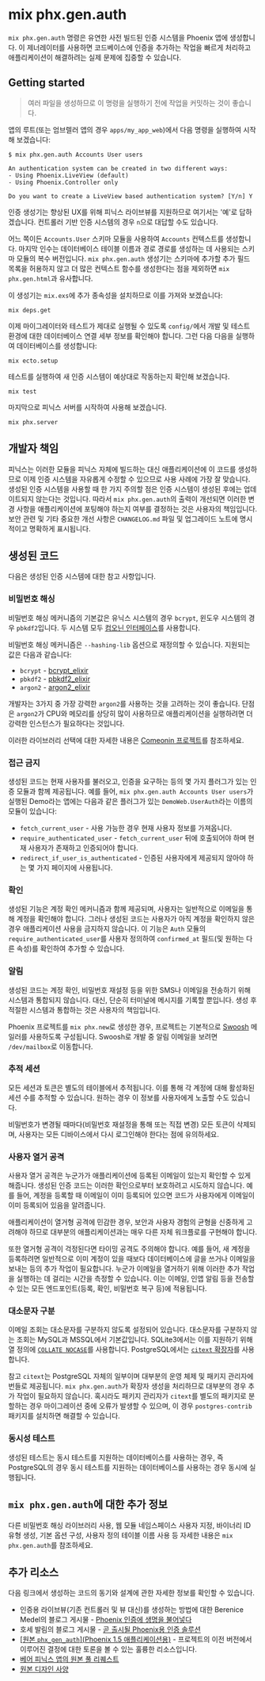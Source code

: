 # mix phx.gen.auth

`mix phx.gen.auth` 명령은 유연한 사전 빌드된 인증 시스템을 Phoenix 앱에 생성합니다.
이 제너레이터를 사용하면 코드베이스에 인증을 추가하는 작업을 빠르게 처리하고 애플리케이션이 해결하려는 실제 문제에 집중할 수 있습니다.

## Getting started

> 여러 파일을 생성하므로 이 명령을 실행하기 전에 작업을 커밋하는 것이 좋습니다.

앱의 루트(또는 엄브렐러 앱의 경우 `apps/my_app_web`)에서 다음 명령을 실행하여 시작해 보겠습니다:

```shell
$ mix phx.gen.auth Accounts User users

An authentication system can be created in two different ways:
- Using Phoenix.LiveView (default)
- Using Phoenix.Controller only

Do you want to create a LiveView based authentication system? [Y/n] Y
```

인증 생성기는 향상된 UX를 위해 피닉스 라이브뷰를 지원하므로 여기서는 '예'로 답하겠습니다.
컨트롤러 기반 인증 시스템의 경우 `n`으로 대답할 수도 있습니다.

어느 쪽이든 `Accounts.User` 스키마 모듈을 사용하여 `Accounts` 컨텍스트를 생성합니다.
마지막 인수는 데이터베이스 테이블 이름과 경로 경로를 생성하는 데 사용되는 스키마 모듈의 복수 버전입니다.
`mix phx.gen.auth` 생성기는 스키마에 추가할 추가 필드 목록을 허용하지 않고 더 많은 컨텍스트 함수를 생성한다는 점을 제외하면 `mix phx.gen.html`과 유사합니다.

이 생성기는 `mix.exs`에 추가 종속성을 설치하므로 이를 가져와 보겠습니다:

```shell
mix deps.get
```

이제 마이그레이터와 테스트가 제대로 실행될 수 있도록 `config/`에서 개발 및 테스트 환경에 대한 데이터베이스 연결 세부 정보를 확인해야 합니다.
그런 다음 다음을 실행하여 데이터베이스를 생성합니다:

```shell
mix ecto.setup
```

테스트를 실행하여 새 인증 시스템이 예상대로 작동하는지 확인해 보겠습니다.

```shell
mix test
```

마지막으로 피닉스 서버를 시작하여 사용해 보겠습니다.

```shell
mix phx.server
```

## 개발자 책임

피닉스는 이러한 모듈을 피닉스 자체에 빌드하는 대신 애플리케이션에 이 코드를 생성하므로 이제 인증 시스템을 자유롭게 수정할 수 있으므로 사용 사례에 가장 잘 맞습니다.
생성된 인증 시스템을 사용할 때 한 가지 주의할 점은 인증 시스템이 생성된 후에는 업데이트되지 않는다는 것입니다.
따라서 `mix phx.gen.auth`의 출력이 개선되면 이러한 변경 사항을 애플리케이션에 포팅해야 하는지 여부를 결정하는 것은 사용자의 책임입니다.
보안 관련 및 기타 중요한 개선 사항은 `CHANGELOG.md` 파일 및 업그레이드 노트에 명시적이고 명확하게 표시됩니다.

## 생성된 코드

다음은 생성된 인증 시스템에 대한 참고 사항입니다.

### 비밀번호 해싱

비밀번호 해싱 메커니즘의 기본값은 유닉스 시스템의 경우 `bcrypt`, 윈도우 시스템의 경우 `pbkdf2`입니다.
두 시스템 모두 [컴오닌 인터페이스](https://hexdocs.pm/comeonin/)를 사용합니다.

비밀번호 해싱 메커니즘은 `--hashing-lib` 옵션으로 재정의할 수 있습니다.
지원되는 값은 다음과 같습니다:

- `bcrypt` - [bcrypt_elixir](https://hex.pm/packages/bcrypt_elixir)
- `pbkdf2` - [pbkdf2_elixir](https://hex.pm/packages/pbkdf2_elixir)
- `argon2` - [argon2_elixir](https://hex.pm/packages/argon2_elixir)

개발자는 3가지 중 가장 강력한 `argon2`를 사용하는 것을 고려하는 것이 좋습니다.
단점은 `argon2`가 CPU와 메모리를 상당히 많이 사용하므로 애플리케이션을 실행하려면 더 강력한 인스턴스가 필요하다는 것입니다.

이러한 라이브러리 선택에 대한 자세한 내용은 [Comeonin 프로젝트](https://github.com/riverrun/comeonin)를 참조하세요.

### 접근 금지

생성된 코드는 현재 사용자를 불러오고, 인증을 요구하는 등의 몇 가지 플러그가 있는 인증 모듈과 함께 제공됩니다.
예를 들어, `mix phx.gen.auth Accounts User users`가 실행된 Demo라는 앱에는 다음과 같은 플러그가 있는 `DemoWeb.UserAuth`라는 이름의 모듈이 있습니다:

- `fetch_current_user` - 사용 가능한 경우 현재 사용자 정보를 가져옵니다.
- `require_authenticated_user` - `fetch_current_user` 뒤에 호출되어야 하며 현재 사용자가 존재하고 인증되어야 합니다.
- `redirect_if_user_is_authenticated` - 인증된 사용자에게 제공되지 않아야 하는 몇 가지 페이지에 사용됩니다.

### 확인

생성된 기능은 계정 확인 메커니즘과 함께 제공되며, 사용자는 일반적으로 이메일을 통해 계정을 확인해야 합니다.
그러나 생성된 코드는 사용자가 아직 계정을 확인하지 않은 경우 애플리케이션 사용을 금지하지 않습니다.
이 기능은 `Auth` 모듈의 `require_authenticated_user`를 사용자 정의하여 `confirmed_at` 필드(및 원하는 다른 속성)를 확인하여 추가할 수 있습니다.

### 알림

생성된 코드는 계정 확인, 비밀번호 재설정 등을 위한 SMS나 이메일을 전송하기 위해 시스템과 통합되지 않습니다.
대신, 단순히 터미널에 메시지를 기록할 뿐입니다.
생성 후 적절한 시스템과 통합하는 것은 사용자의 책임입니다.

Phoenix 프로젝트를 `mix phx.new`로 생성한 경우, 프로젝트는 기본적으로 [Swoosh](https://hexdocs.pm/swoosh/Swoosh.html) 메일러를 사용하도록 구성됩니다.
Swoosh로 개발 중 알림 이메일을 보려면 `/dev/mailbox`로 이동합니다.

### 추적 세션

모든 세션과 토큰은 별도의 테이블에서 추적됩니다.
이를 통해 각 계정에 대해 활성화된 세션 수를 추적할 수 있습니다.
원하는 경우 이 정보를 사용자에게 노출할 수도 있습니다.

비밀번호가 변경될 때마다(비밀번호 재설정을 통해 또는 직접 변경) 모든 토큰이 삭제되며, 사용자는 모든 디바이스에서 다시 로그인해야 한다는 점에 유의하세요.

### 사용자 열거 공격

사용자 열거 공격은 누군가가 애플리케이션에 등록된 이메일이 있는지 확인할 수 있게 해줍니다.
생성된 인증 코드는 이러한 확인으로부터 보호하려고 시도하지 않습니다.
예를 들어, 계정을 등록할 때 이메일이 이미 등록되어 있으면 코드가 사용자에게 이메일이 이미 등록되어 있음을 알려줍니다.

애플리케이션이 열거형 공격에 민감한 경우, 보안과 사용자 경험의 균형을 신중하게 고려해야 하므로 대부분의 애플리케이션과는 매우 다른 자체 워크플로를 구현해야 합니다.

또한 열거형 공격이 걱정된다면 타이밍 공격도 주의해야 합니다.
예를 들어, 새 계정을 등록하려면 일반적으로 이미 계정이 있을 때보다 데이터베이스에 글을 쓰거나 이메일을 보내는 등의 추가 작업이 필요합니다.
누군가 이메일을 열거하기 위해 이러한 추가 작업을 실행하는 데 걸리는 시간을 측정할 수 있습니다.
이는 이메일, 인앱 알림 등을 전송할 수 있는 모든 엔드포인트(등록, 확인, 비밀번호 복구 등)에 적용됩니다.

### 대소문자 구분

이메일 조회는 대소문자를 구분하지 않도록 설정되어 있습니다.
대소문자를 구분하지 않는 조회는 MySQL과 MSSQL에서 기본값입니다.
SQLite3에서는 이를 지원하기 위해 열 정의에 [`COLLATE NOCASE`](https://www.sqlite.org/datatype3.html#collating_sequences)를 사용합니다.
PostgreSQL에서는 [`citext` 확장자](https://www.postgresql.org/docs/current/citext.html)를 사용합니다.

참고 `citext`는 PostgreSQL 자체의 일부이며 대부분의 운영 체제 및 패키지 관리자에 번들로 제공됩니다. `mix phx.gen.auth`가 확장자 생성을 처리하므로 대부분의 경우 추가 작업이 필요하지 않습니다.
혹시라도 패키지 관리자가 `citext`를 별도의 패키지로 분할하는 경우 마이그레이션 중에 오류가 발생할 수 있으며, 이 경우 `postgres-contrib` 패키지를 설치하면 해결할 수 있습니다.

### 동시성 테스트

생성된 테스트는 동시 테스트를 지원하는 데이터베이스를 사용하는 경우, 즉 PostgreSQL의 경우 동시 테스트를 지원하는 데이터베이스를 사용하는 경우 동시에 실행됩니다.

## `mix phx.gen.auth`에 대한 추가 정보

다른 비밀번호 해싱 라이브러리 사용, 웹 모듈 네임스페이스 사용자 지정, 바이너리 ID 유형 생성, 기본 옵션 구성, 사용자 정의 테이블 이름 사용 등 자세한 내용은 `mix phx.gen.auth`를 참조하세요.

## 추가 리소스

다음 링크에서 생성하는 코드의 동기와 설계에 관한 자세한 정보를 확인할 수 있습니다.

- 인증용 라이브뷰(기존 컨트롤러 및 뷰 대신)를 생성하는 방법에 대한 Berenice Medel의 블로그 게시물 - [Phoenix 인증에 생명을 불어넣다](https://fly.io/phoenix-files/phx-gen-auth/)
- 호세 발림의 블로그 게시물 - [곧 출시될 Phoenix용 인증 솔루션](https://dashbit.co/blog/a-new-authentication-solution-for-phoenix)
- [[원본 `phx_gen_auth`](Phoenix 1.5 애플리케이션용)](https://github.com/aaronrenner/phx_gen_auth) - 프로젝트의 이전 버전에서 이루어진 결정에 대한 토론을 볼 수 있는 훌륭한 리소스입니다.
- [베어 피닉스 앱의 원본 풀 리퀘스트](https://github.com/dashbitco/mix_phx_gen_auth_demo/pull/1)
- [원본 디자인 사양](https://github.com/dashbitco/mix_phx_gen_auth_demo/blob/auth/README.md)
